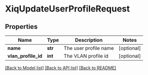 # XiqUpdateUserProfileRequest

## Properties
Name | Type | Description | Notes
------------ | ------------- | ------------- | -------------
**name** | **str** | The user profile name | [optional] 
**vlan_profile_id** | **int** | The VLAN profile id | [optional] 

[[Back to Model list]](../README.md#documentation-for-models) [[Back to API list]](../README.md#documentation-for-api-endpoints) [[Back to README]](../README.md)


